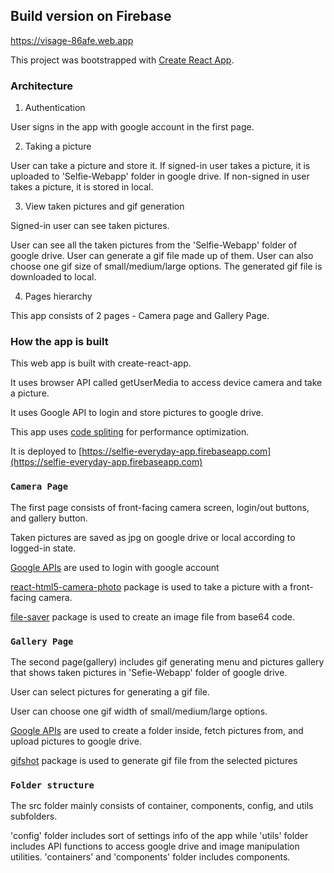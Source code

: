 
## Build version on Firebase

https://visage-86afe.web.app


<!-- TODO: update expected -->
This project was bootstrapped with [Create React App](https://github.com/facebook/create-react-app).

### Architecture

1. Authentication

User signs in the app with google account in the first page.

2. Taking a picture

User can take a picture and store it.
If signed-in user takes a picture, it is uploaded to 'Selfie-Webapp' folder in google drive.
If non-signed in user takes a picture, it is stored in local.

3. View taken pictures and gif generation

Signed-in user can see taken pictures.

User can see all the taken pictures from the 'Selfie-Webapp' folder of google drive.
User can generate a gif file made up of them. User can also choose one gif size of small/medium/large options. The generated gif file is downloaded to local.

4. Pages hierarchy

This app consists of 2 pages - Camera page and Gallery Page.

### How the app is built

This web app is built with create-react-app.

It uses browser API called getUserMedia to access device camera and take a picture.

It uses Google API to login and store pictures to google drive.

This app uses [code spliting](https://reactjs.org/docs/code-splitting.html) for performance optimization.

It is deployed to [https://selfie-everyday-app.firebaseapp.com](https://selfie-everyday-app.firebaseapp.com)

### `Camera Page`

The first page consists of front-facing camera screen, login/out buttons, and gallery button.

Taken pictures are saved as jpg on google drive or local according to logged-in state.

[Google APIs](https://developers.google.com/drive/api/v3/about-auth) are used to login with google account

[react-html5-camera-photo](https://www.npmjs.com/package/react-html5-camera-photo) package is used to take a picture with a front-facing camera.

[file-saver](https://www.npmjs.com/package/file-saver) package is used to create an image file from base64 code.

### `Gallery Page`

The second page(gallery) includes gif generating menu and pictures gallery that shows taken pictures in 'Sefie-Webapp' folder of google drive.

User can select pictures for generating a gif file.

User can choose one gif width of small/medium/large options.

[Google APIs](https://developers.google.com/drive/api/v3/about-files) are used to create a folder inside, fetch pictures from, and upload pictures to google drive.

[gifshot](https://www.npmjs.com/package/gifshot) package is used to generate gif file from the selected pictures

### `Folder structure`

The src folder mainly consists of container, components, config, and utils subfolders.

'config' folder includes sort of settings info of the app while 'utils' folder includes API functions to access google drive and image manipulation utilities. 'containers' and 'components' folder includes components.
